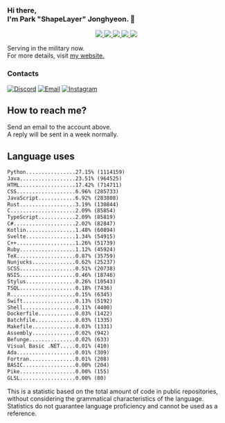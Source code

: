### Hi there, <br>I'm Park "ShapeLayer" Jonghyeon. 👋
<p align="center">
    <a href="#" aria-label="Github">
        <img src="https://img.shields.io/badge/since-2015-black?logo=github&logoColor=white">
    </a>
    <a href="https://jonghyeon.me" aria-label="notion">
        <img src="https://img.shields.io/badge/meet%20at%20jonghyeon.me!-white">
    </a>
    <a href="https://blog.jonghyeon.me" aria-label="velog.io">
        <img src="https://img.shields.io/badge/blog-blog.jonghyeon.me-20C997">
    </a>
    <a href="https://www.credly.com/users/jonghyeon/" aria-label="credly">
        <img src="https://img.shields.io/badge/credly-jonghyeon-FF6B00?logo=credly&logoColor=white">
    </a>
    <a href="https://solved.ac/profile/belline0124" aria-label="solved.ac">
        <img src="https://mazassumnida.wtf/api/mini/generate_badge?boj=belline0124">
    </a>
</p>

Serving in the military now.  
For more details, visit [my website.](https://jonghyeon.me)

### Contacts
 [![Discord](https://img.shields.io/badge/Discord-박종현%238176-7289DA?logo=discord&logoColor=white)](#)
 [![Email](https://img.shields.io/badge/Email-me@jonghyeon.me-EA4335?logo=gmail&logoColor=white)](mailto:me@jonghyeon.me)
 [![Instagram](https://img.shields.io/badge/Instagram-@__jong.hyeon__-DB2973?logo=instagram&logoColor=white)](https://www.instagram.com/__jong.hyeon__)

## How to reach me?
Send an email to the account above.  
A reply will be sent in a week normally.

## Language uses
```txt
Python................27.15% (1114159)
Java..................23.51% (964525)
HTML..................17.42% (714711)
CSS...................6.96% (285733)
JavaScript............6.92% (283808)
Rust..................3.19% (130844)
C.....................2.09% (85854)
TypeScript............2.09% (85819)
C#....................2.02% (82847)
Kotlin................1.48% (60894)
Svelte................1.34% (54915)
C++...................1.26% (51739)
Ruby..................1.12% (45924)
TeX...................0.87% (35759)
Nunjucks..............0.62% (25237)
SCSS..................0.51% (20738)
NSIS..................0.46% (18746)
Stylus................0.26% (10543)
TSQL..................0.18% (7436)
R.....................0.15% (6345)
Swift.................0.13% (5192)
Shell.................0.11% (4400)
Dockerfile............0.03% (1422)
Batchfile.............0.03% (1335)
Makefile..............0.03% (1331)
Assembly..............0.02% (942)
Befunge...............0.02% (633)
Visual Basic .NET.....0.01% (410)
Ada...................0.01% (309)
Fortran...............0.01% (208)
BASIC.................0.00% (204)
Pike..................0.00% (155)
GLSL..................0.00% (80)

```

This is a statistic based on the total amount of code in public repositories, without considering the grammatical characteristics of the language.  
Statistics do not guarantee language proficiency and cannot be used as a reference.

